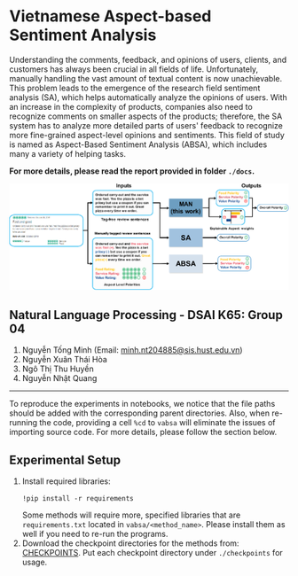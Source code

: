 # Vietnamese Aspect-based Sentiment Analysis
Understanding the comments, feedback, and opinions of users, clients, and customers has always been crucial in all fields of life. Unfortunately, manually handling the vast amount of textual content is now unachievable. This problem leads to the emergence of the research field sentiment analysis (SA), which helps automatically analyze the opinions of users. With an increase in the complexity of products, companies also need to recognize comments on smaller aspects of the products; therefore, the SA system has to analyze more detailed parts of users' feedback to recognize  more fine-grained aspect-level opinions and sentiments. This field of study is named as Aspect-Based Sentiment Analysis (ABSA), which includes many a variety of helping tasks.

**For more details, please read the report provided in folder `./docs`.**

<p align="center">
  <img src="https://github.com/minhngt62/nlp-vabsa/blob/main/assests/2-Figure1-1.png" />
</p>

## Natural Language Processing - DSAI K65: Group 04
1. Nguyễn Tống Minh (Email: minh.nt204885@sis.hust.edu.vn)
2. Nguyễn Xuân Thái Hòa
3. Ngô Thị Thu Huyền
4. Nguyễn Nhật Quang

---
To reproduce the experiments in notebooks, we notice that the file paths should be added with the corresponding parent directories. Also, when re-running the code, providing a cell `%cd` to `vabsa` will eliminate the issues of importing source code. For more details, please follow the section below.

## Experimental Setup

1. Install required libraries:
   ```
   !pip install -r requirements
   ```
   Some methods will require more, specified libraries that are `requirements.txt` located in `vabsa/<method_name>`. Please install them as well if you need to re-run the programs.
2. Download the checkpoint directories for the methods from: [CHECKPOINTS](https://husteduvn-my.sharepoint.com/personal/minh_nt204885_sis_hust_edu_vn/_layouts/15/onedrive.aspx?id=%2Fpersonal%2Fminh%5Fnt204885%5Fsis%5Fhust%5Fedu%5Fvn%2FDocuments%2F2022%2E2%5FNLP%5FCheckpoints&view=0). Put each checkpoint directory under `./checkpoints` for usage.


